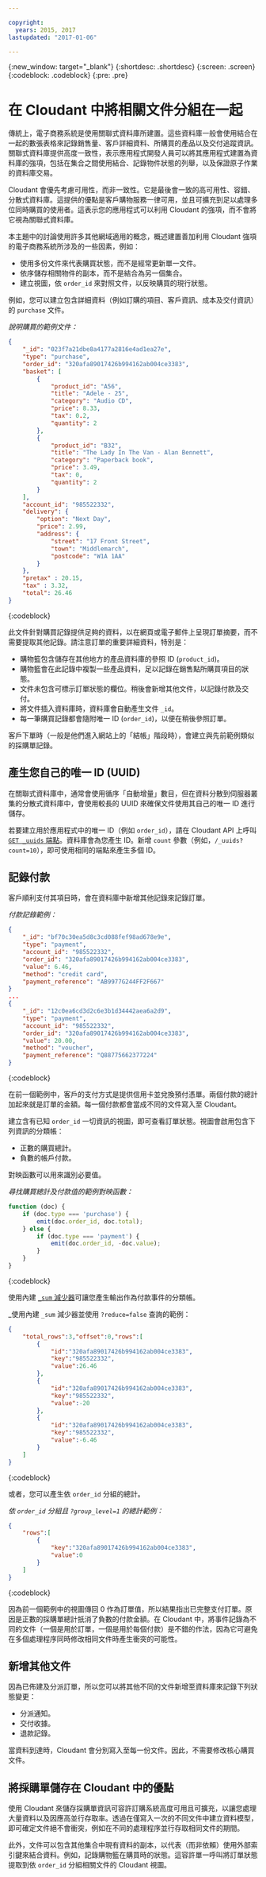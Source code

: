 ```yaml
---

copyright:
  years: 2015, 2017
lastupdated: "2017-01-06"

---
```


{:new_window: target="_blank"}
{:shortdesc: .shortdesc}
{:screen: .screen}
{:codeblock: .codeblock}
{:pre: .pre}

# 在 Cloudant 中將相關文件分組在一起

傳統上，電子商務系統是使用關聯式資料庫所建置。這些資料庫一般會使用結合在一起的數張表格來記錄銷售量、客戶詳細資料、所購買的產品以及交付追蹤資訊。關聯式資料庫提供高度一致性，表示應用程式開發人員可以將其應用程式建置為資料庫的強項，包括在集合之間使用結合、記錄物件狀態的列舉，以及保證原子作業的資料庫交易。

Cloudant 會優先考慮可用性，而非一致性。它是最後會一致的高可用性、容錯、分散式資料庫。這提供的優點是客戶購物服務一律可用，並且可擴充到足以處理多位同時購買的使用者。這表示您的應用程式可以利用 Cloudant 的強項，而不會將它視為關聯式資料庫。

本主題中的討論使用許多其他網域適用的概念，概述建置善加利用 Cloudant 強項的電子商務系統所涉及的一些因素，例如：

-   使用多份文件來代表購買狀態，而不是經常更新單一文件。
-   依序儲存相關物件的副本，而不是結合為另一個集合。
-   建立視圖，依 `order_id` 來對照文件，以反映購買的現行狀態。

例如，您可以建立包含詳細資料（例如訂購的項目、客戶資訊、成本及交付資訊）的 `purchase` 文件。

_說明購買的範例文件：_

```json
{
    "_id": "023f7a21dbe8a4177a2816e4ad1ea27e",
    "type": "purchase",
    "order_id": "320afa89017426b994162ab004ce3383",
    "basket": [
        {
            "product_id": "A56",
            "title": "Adele - 25",
            "category": "Audio CD",
            "price": 8.33,
            "tax": 0.2,
            "quantity": 2
        },
        {
            "product_id": "B32",
            "title": "The Lady In The Van - Alan Bennett",
            "category": "Paperback book",
            "price": 3.49,
            "tax": 0,
            "quantity": 2
        }
    ],
    "account_id": "985522332",
    "delivery": {
        "option": "Next Day",
        "price": 2.99,
        "address": {
            "street": "17 Front Street",
            "town": "Middlemarch",
            "postcode": "W1A 1AA"
        }
    },
    "pretax" : 20.15,
    "tax" : 3.32,
    "total": 26.46
}
```
{:codeblock}

此文件針對購買記錄提供足夠的資料，以在網頁或電子郵件上呈現訂單摘要，而不需要提取其他記錄。請注意訂單的重要詳細資料，特別是：

-   購物籃包含儲存在其他地方的產品資料庫的參照 ID (`product_id`)。
-   購物籃會在此記錄中複製一些產品資料，足以記錄在銷售點所購買項目的狀態。
-   文件未包含可標示訂單狀態的欄位。稍後會新增其他文件，以記錄付款及交付。
-   將文件插入資料庫時，資料庫會自動產生文件 `_id`。
-   每一筆購買記錄都會隨附唯一 ID (`order_id`)，以便在稍後參照訂單。 
 
客戶下單時（一般是他們進入網站上的「結帳」階段時），會建立與先前範例類似的採購單記錄。 

## 產生您自己的唯一 ID (UUID)

在關聯式資料庫中，通常會使用循序「自動增量」數目，但在資料分散到伺服器叢集的分散式資料庫中，會使用較長的 UUID 來確保文件使用其自己的唯一 ID 進行儲存。

若要建立用於應用程式中的唯一 ID（例如 `order_id`），請在 Cloudant API 上呼叫 [`GET _uuids` 端點](../api/advanced.html#-get-_uuids-)。資料庫會為您產生 ID。新增 `count` 參數（例如，`/_uuids?count=10`），即可使用相同的端點來產生多個 ID。

## 記錄付款

客戶順利支付其項目時，會在資料庫中新增其他記錄來記錄訂單。

_付款記錄範例：_

```json
{
    "_id": "bf70c30ea5d8c3cd088fef98ad678e9e",
    "type": "payment",
    "account_id": "985522332",
    "order_id": "320afa89017426b994162ab004ce3383",
    "value": 6.46,
    "method": "credit card",
    "payment_reference": "AB9977G244FF2F667"
}
...
{
    "_id": "12c0ea6cd3d2c6e3b1d34442aea6a2d9",
    "type": "payment",
    "account_id": "985522332",
    "order_id": "320afa89017426b994162ab004ce3383",
    "value": 20.00,
    "method": "voucher",
    "payment_reference": "Q88775662377224"
}
```
{:codeblock}

在前一個範例中，客戶的支付方式是提供信用卡並兌換預付憑單。兩個付款的總計加起來就是訂單的金額。每一個付款都會當成不同的文件寫入至 Cloudant。

建立含有已知 `order_id` 一切資訊的視圖，即可查看訂單狀態。視圖會啟用包含下列資訊的分類帳： 

-   正數的購買總計。
-   負數的帳戶付款。

對映函數可以用來識別必要值。

_尋找購買總計及付款值的範例對映函數：_ 

```javascript
function (doc) {
    if (doc.type === 'purchase') {
        emit(doc.order_id, doc.total);
    } else {
        if (doc.type === 'payment') {
            emit(doc.order_id, -doc.value);
        }
    }
}
```
{:codeblock}

使用內建 [`_sum` 減少器](../api/creating_views.html#built-in-reduce-functions)可讓您產生輸出作為付款事件的分類帳。

_使用內建 `_sum` 減少器並使用 `?reduce=false` 查詢的範例：

```json
{
    "total_rows":3,"offset":0,"rows":[
        {
            "id":"320afa89017426b994162ab004ce3383",
            "key":"985522332",
            "value":26.46
        },
        {
            "id":"320afa89017426b994162ab004ce3383",
            "key":"985522332",
            "value":-20
        },
        {
            "id":"320afa89017426b994162ab004ce3383",
            "key":"985522332",
            "value":-6.46
        }
    ]
}
```
{:codeblock}

或者，您可以產生依 `order_id` 分組的總計。

_依 `order_id` 分組且 `?group_level=1` 的總計範例：_

```json
{
    "rows":[
        {
            "key":"320afa89017426b994162ab004ce3383",
            "value":0
        }
    ]
}
```
{:codeblock}

因為前一個範例中的視圖傳回 0 作為訂單值，所以結果指出已完整支付訂單。原因是正數的採購單總計扺消了負數的付款金額。在 Cloudant 中，將事件記錄為不同的文件（一個是用於訂單，一個是用於每個付款）是不錯的作法，因為它可避免在多個處理程序同時修改相同文件時產生衝突的可能性。

## 新增其他文件

因為已佈建及分派訂單，所以您可以將其他不同的文件新增至資料庫來記錄下列狀態變更：

-   分派通知。
-   交付收據。
-   退款記錄。

當資料到達時，Cloudant 會分別寫入至每一份文件。因此，不需要修改核心購買文件。

## 將採購單儲存在 Cloudant 中的優點

使用 Cloudant 來儲存採購單資訊可容許訂購系統高度可用且可擴充，以讓您處理大量資料以及因應高並行存取率。透過在僅寫入一次的不同文件中建立資料模型，即可確定文件絕不會衝突，例如在不同的處理程序並行存取相同文件的期間。

此外，文件可以包含其他集合中現有資料的副本，以代表（而非依賴）使用外部索引鍵來結合資料。例如，記錄購物籃在購買時的狀態。這容許單一呼叫將訂單狀態提取到依 `order_id` 分組相關文件的 Cloudant 視圖。
